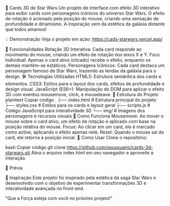 🎴 Cards 3D de Star Wars
Um projeto de interface com efeito 3D interativo para exibir cards com personagens icônicos do universo Star Wars. O efeito de rotação é acionado pela posição do mouse, criando uma sensação de profundidade e dinamismo. A inspiração vem da estética da galáxia distante que todos amamos!

💡 Demonstração
Veja o projeto em ação: https://cads-starwars.vercel.app/

🚀 Funcionalidades
Rotação 3D Interativa: Cada card responde ao movimento do mouse, criando um efeito de rotação nos eixos X e Y.
Foco Individual: Apenas o card ativo (clicado) recebe o efeito, enquanto os demais mantêm-se estáticos.
Personagens Icônicos: Cada card destaca um personagem famoso de Star Wars, trazendo as lendas da galáxia para o design.
🛠️ Tecnologias Utilizadas
HTML5: Estrutura semântica dos cards e elementos.
CSS3: Estilos para o layout dos cards, efeitos de profundidade e design visual.
JavaScript (ES6+): Manipulação do DOM para aplicar o efeito 3D com eventos mousemove, click, e mouseleave.
📂 Estrutura do Projeto
plaintext
Copiar código
.
├── index.html         # Estrutura principal do projeto
├── styles.css         # Estilos para os cards e layout geral
├── scripts.js          # Código JavaScript para interatividade 3D
└── img/            # Imagens dos personagens e recursos visuais
🔧 Como Funciona
Mousemove: Ao mover o mouse sobre o card ativo, um efeito de rotação é aplicado com base na posição relativa do mouse.
Focus: Ao clicar em um card, ele é marcado como active, aplicando o efeito apenas nele.
Reset: Quando o mouse sai do card, ele retorna à posição inicial.
🚩 Como Usar
Clone o repositório:

bash
Copiar código
git clone https://github.com/seuusuario/cards-3d-starwars.git
Abra o arquivo index.html em seu navegador e aproveite a interação.

📸 Prévia

🌌 Inspiração
Este projeto foi inspirado pela estética da saga Star Wars e desenvolvido com o objetivo de experimentar transformações 3D e interatividade avançada no front-end.

"Que a Força esteja com você no próximo projeto!"
